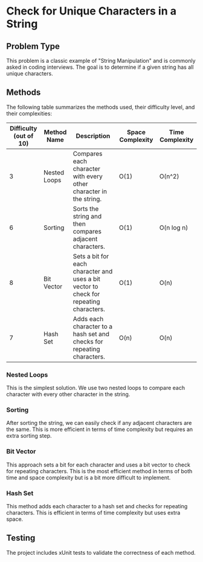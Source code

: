# Check for Unique Characters in a String

## Problem Type

This problem is a classic example of "String Manipulation" and is commonly asked in coding interviews. The goal is to determine if a given string has all unique characters.

## Methods

The following table summarizes the methods used, their difficulty level, and their complexities:

| Difficulty (out of 10) | Method Name  | Description                                                                                     | Space Complexity | Time Complexity |
|------------------------|--------------|-------------------------------------------------------------------------------------------------|------------------|-----------------|
| 3                      | Nested Loops  | Compares each character with every other character in the string.                                | O(1)             | O(n^2)          |
| 6                      | Sorting      | Sorts the string and then compares adjacent characters.                                          | O(1)             | O(n log n)      |
| 8                      | Bit Vector   | Sets a bit for each character and uses a bit vector to check for repeating characters.           | O(1)             | O(n)            |
| 7                      | Hash Set     | Adds each character to a hash set and checks for repeating characters.                           | O(n)             | O(n)            |

### Nested Loops

This is the simplest solution. We use two nested loops to compare each character with every other character in the string.

### Sorting

After sorting the string, we can easily check if any adjacent characters are the same. This is more efficient in terms of time complexity but requires an extra sorting step.

### Bit Vector

This approach sets a bit for each character and uses a bit vector to check for repeating characters. This is the most efficient method in terms of both time and space complexity but is a bit more difficult to implement.

### Hash Set

This method adds each character to a hash set and checks for repeating characters. This is efficient in terms of time complexity but uses extra space.

## Testing

The project includes xUnit tests to validate the correctness of each method.
